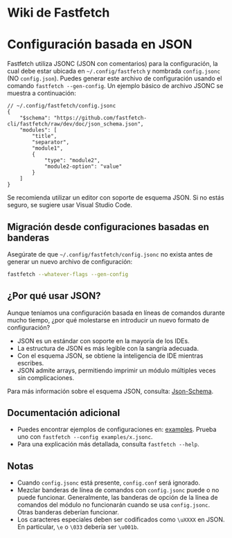 
# Wiki de Fastfetch
# Configuración basada en JSON

Fastfetch utiliza JSONC (JSON con comentarios) para la configuración, la cual debe estar ubicada en `~/.config/fastfetch` y nombrada `config.jsonc` (NO `config.json`). Puedes generar este archivo de configuración usando el comando `fastfetch --gen-config`. Un ejemplo básico de archivo JSONC se muestra a continuación:

```jsonc
// ~/.config/fastfetch/config.jsonc
{
    "$schema": "https://github.com/fastfetch-cli/fastfetch/raw/dev/doc/json_schema.json",
    "modules": [
        "title",
        "separator",
        "module1",
        {
            "type": "module2",
            "module2-option": "value"
        }
    ]
}
```

Se recomienda utilizar un editor con soporte de esquema JSON. Si no estás seguro, se sugiere usar Visual Studio Code.

## Migración desde configuraciones basadas en banderas

Asegúrate de que `~/.config/fastfetch/config.jsonc` no exista antes de generar un nuevo archivo de configuración:

```bash
fastfetch --whatever-flags --gen-config
```

## ¿Por qué usar JSON?

Aunque teníamos una configuración basada en líneas de comandos durante mucho tiempo, ¿por qué molestarse en introducir un nuevo formato de configuración?

- JSON es un estándar con soporte en la mayoría de los IDEs.
- La estructura de JSON es más legible con la sangría adecuada.
- Con el esquema JSON, se obtiene la inteligencia de IDE mientras escribes.
- JSON admite arrays, permitiendo imprimir un módulo múltiples veces sin complicaciones.

Para más información sobre el esquema JSON, consulta: [Json-Schema](https://github.com/fastfetch-cli/fastfetch/wiki/Json-Schema).

## Documentación adicional

- Puedes encontrar ejemplos de configuraciones en: [examples](https://github.com/fastfetch-cli/fastfetch/tree/dev/presets/examples). Prueba uno con `fastfetch --config examples/x.jsonc`.
- Para una explicación más detallada, consulta `fastfetch --help`.

## Notas

- Cuando `config.jsonc` está presente, `config.conf` será ignorado.
- Mezclar banderas de línea de comandos con `config.jsonc` puede o no puede funcionar. Generalmente, las banderas de opción de la línea de comandos del módulo no funcionarán cuando se usa `config.jsonc`. Otras banderas deberían funcionar.
- Los caracteres especiales deben ser codificados como `\uXXXX` en JSON. En particular, `\e` o `\033` debería ser `\u001b`.